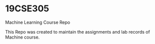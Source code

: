 # 19CSE305
Machine Learning Course Repo

This Repo was created to maintain the assignments and lab records of Machine course.

